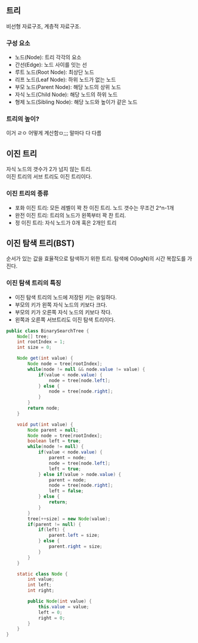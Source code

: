 ## 트리
비선형 자료구조, 계층적 자료구조.

### 구성 요소
- 노드(Node): 트리 각각의 요소
- 간선(Edge): 노드 사이를 잇는 선
- 루트 노드(Root Node): 최상단 노드
- 리프 노드(Leaf Node): 하위 노드가 없는 노드
- 부모 노드(Parent Node): 해당 노드의 상위 노드
- 자식 노드(Child Node): 해당 노드의 하위 노드
- 형제 노드(Sibling Node): 해당 노드와 높이가 같은 노드

### 트리의 높이?
이거 ㄹㅇ 어떻게 계산함ㅁ;;; 말마다 다 다름

## 이진 트리
자식 노드의 갯수가 2가 넘지 않는 트리.   
이진 트리의 서브 트리도 이진 트리이다.

### 이진 트리의 종류
- 포화 이진 트리: 모든 레벨이 꽉 찬 이진 트리. 노드 갯수는 무조건 2^n-1개
- 완전 이진 트리: 트리의 노드가 왼쪽부터 꽉 찬 트리.
- 정 이진 트리: 자식 노드가 0개 혹은 2개인 트리

## 이진 탐색 트리(BST)
순서가 있는 값을 효율적으로 탐색하기 위한 트리.
탐색에 O(logN)의 시간 복잡도를 가진다.

### 이진 탐색 트리의 특징
- 이진 탐색 트리의 노드에 저장된 키는 유일하다.
- 부모의 키가 왼쪽 자식 노드의 키보다 크다.
- 부모의 키가 오른쪽 자식 노드의 키보다 작다.
- 왼쪽과 오른쪽 서브트리도 이진 탐색 트리이다.

```java
public class BinarySearchTree {
    Node[] tree;
    int rootIndex = 1;
    int size = 0;

    Node get(int value) {
        Node node = tree[rootIndex];
        while(node != null && node.value != value) {
            if(value < node.value) {
                node = tree[node.left];
            } else {
                node = tree[node.right];
            }
        }
        return node;
    }

    void put(int value) {
        Node parent = null;
        Node node = tree[rootIndex];
        boolean left = true;
        while(node != null) {
            if(value < node.value) {
                parent = node;
                node = tree[node.left];
                left = true;
            } else if(value > node.value) {
                parent = node;
                node = tree[node.right];
                left = false;
            } else {
                return;
            }
        }
        tree[++size] = new Node(value);
        if(parent != null) {
            if(left) {
                parent.left = size;
            } else {
                parent.right = size;
            }
        }
    }

    static class Node {
        int value;
        int left;
        int right;

        public Node(int value) {
            this.value = value;
            left = 0;
            right = 0;
        }
    }
}
```
